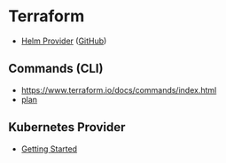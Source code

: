 # Terraform

* [Helm Provider](https://registry.terraform.io/providers/hashicorp/helm/latest) ([GitHub](https://github.com/hashicorp/terraform-provider-helm))

## Commands (CLI)

* <https://www.terraform.io/docs/commands/index.html>
* [plan](https://www.terraform.io/docs/commands/plan.html)

## Kubernetes Provider

* [Getting Started](https://registry.terraform.io/providers/hashicorp/kubernetes/latest/docs/guides/getting-started)